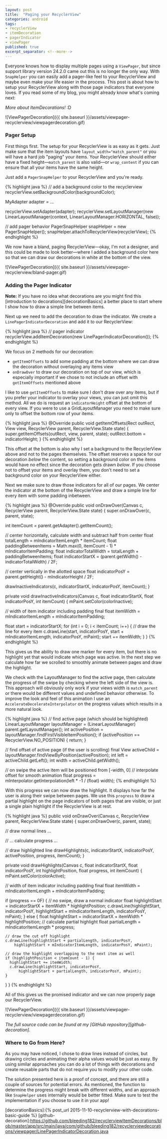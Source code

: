 ```yaml
---
layout: post
title:  "Paging your RecyclerView"
categories: android
tags:
- recyclerView
- itemDecoration
- pagerIndicator
- viewPager
published: true
excerpt_separator: <!--more-->
---
```


Everyone knows how to display multiple pages using a `ViewPager`, but since support library version 24.2.0 came out this is no longer the only way. With `SnapHelper` you can easily add a pager-like feel to your RecyclerView and maybe even make your life easier in the process. This post is about how to setup your RecyclerView along with those page indicators that everyone loves. If you read some of my blog, you might already know what's coming next:

_More about ItemDecorations!_ :D

![ViewPagerDecoration]({{ site.baseurl }}/assets/viewpager-recyclerview/viewpagerdecoration.gif)

<!--more-->

### Pager Setup

First things first. The setup for your RecyclerView is as easy as it gets. Just make sure that the item layouts have `layout_width="match_parent"` or you will have a hard job "paging" your items. Your RecyclerView should either have a fixed height&mdash;`match_parent` is also valid&mdash;or `wrap_content` if you can ensure that all your items have the same height.

Just add a `PagerSnapHelper` to your RecyclerView and you're ready.

{% highlight java %}
// add a background color to the recyclerview
recyclerView.setBackgroundColor(backgroundColor);

MyAdapter adapter = ...

recyclerView.setAdapter(adapter);
recyclerView.setLayoutManager(new LinearLayoutManager(context,
        LinearLayoutManager.HORIZONTAL, false));

// add pager behavior
PagerSnapHelper snapHelper = new PagerSnapHelper();
snapHelper.attachToRecyclerView(recyclerView);
{% endhighlight %}

We now have a bland, paging RecyclerView&mdash;okay, I'm not a designer, and this could be made to look better&mdash;where I added a background color here so that we can draw our decorations in white at the bottom of the view.

![ViewPagerDecoration]({{ site.baseurl }}/assets/viewpager-recyclerview/bland-pager.gif)

### Adding the Pager Indicator

**Note:** If you have no idea what decorations are you might find this [introduction to decorations][decorationBasics] a better place to start where I show how to draw a simple line between items.

Next up we need to add the decoration to draw the indicator. We create a `LinePagerIndicatorDecoration` and add it to our RecyclerView:

{% highlight java %}
// pager indicator
recyclerView.addItemDecoration(new LinePagerIndicatorDecoration());
{% endhighlight %}

We focus on 2 methods for our decoration:

* `getItemOffsets` to add some padding at the bottom where we can draw the decoration without overlaying any items view
* `onDrawOver` to draw our decoration on top of our view, which is especially important if we chose to not include an offset with `getItemOffsets` mentioned above

I like to use `getItemOffsets` to make sure I don't draw over any items, but if you prefer your indicator to overlay your views, you can just omit this method. All we do is request an `indicatorHeight` offset at the bottom of every view. If you were to use a GridLayoutManager you need to make sure only to offset the bottom row of your items.

{% highlight java %}
@Override
public void getItemOffsets(Rect outRect, View view,
                           RecyclerView parent, RecyclerView.State state) {
  super.getItemOffsets(outRect, view, parent, state);
  outRect.bottom = indicatorHeight;
}
{% endhighlight %}

This offset at the bottom is also why I set a background to the RecyclerView above and not to the pages themselves. The offset reserves a space for our decoration _below_ the content, so setting a background color on the items would have no effect since the decoration gets drawn _below_. If you choose not to offset your items and overlay them, you don't need to set a background color on your RecyclerView either.

Next we make sure to draw those indicators for all of our pages. We center the indicator at the bottom of the RecyclerView and draw a simple line for every item with some padding inbetween.

{% highlight java %}
@Override
public void onDrawOver(Canvas c, RecyclerView parent, RecyclerView.State state) {
  super.onDrawOver(c, parent, state);

  int itemCount = parent.getAdapter().getItemCount();

  // center horizontally, calculate width and subtract half from center
  float totalLength = mIndicatorItemLength * itemCount;
  float paddingBetweenItems = Math.max(0, itemCount - 1) * mIndicatorItemPadding;
  float indicatorTotalWidth = totalLength + paddingBetweenItems;
  float indicatorStartX = (parent.getWidth() - indicatorTotalWidth) / 2F;

  // center vertically in the allotted space
  float indicatorPosY = parent.getHeight() - mIndicatorHeight / 2F;

  drawInactiveIndicators(c, indicatorStartX, indicatorPosY, itemCount);
}

private void drawInactiveIndicators(Canvas c, float indicatorStartX,
                                    float indicatorPosY, int itemCount) {
  mPaint.setColor(colorInactive);

  // width of item indicator including padding
  final float itemWidth = mIndicatorItemLength + mIndicatorItemPadding;

  float start = indicatorStartX;
  for (int i = 0; i < itemCount; i++) {
    // draw the line for every item
    c.drawLine(start, indicatorPosY,
        start + mIndicatorItemLength, indicatorPosY, mPaint);
    start += itemWidth;
  }
}
{% endhighlight %}

This gives us the ability to draw one marker for every item, but there is no highlight yet that would indicate which page was active. In the next step we calculate how far we scrolled to smoothly animate between pages and draw the highlight.

We check with the LayoutManager to find the active page, then calculate the progress of the swipe by checking where the left side of the view is. This approach will obviously only work if your views width is `match_parent` or there would be different values and undefined behavior otherwise. To improve the look and feel of this animation I use an `AccelerateDecelerateInterpolator` on the progress values which results in a more natural look.

{% highlight java %}
// find active page (which should be highlighted)
LinearLayoutManager layoutManager = (LinearLayoutManager) parent.getLayoutManager();
int activePosition = layoutManager.findFirstVisibleItemPosition();
if (activePosition == RecyclerView.NO_POSITION) {
  return;
}

// find offset of active page (if the user is scrolling)
final View activeChild = layoutManager.findViewByPosition(activePosition);
int left = activeChild.getLeft();
int width = activeChild.getWidth();

// on swipe the active item will be positioned from [-width, 0]
// interpolate offset for smooth animation
float progress = mInterpolator.getInterpolation(left * -1 / (float) width);
{% endhighlight %}

With this progress we can now draw the highlight. It displays how far the user is along their swipe between pages. We use this `progress` to draw a partial highlight on the page indicators of both pages that are visible, or just a single plain highlight if the RecyclerView is at rest.

{% highlight java %}
public void onDrawOver(Canvas c, RecyclerView parent,
        RecyclerView.State state) {
  super.onDrawOver(c, parent, state);
  
  // draw normal lines ...
  
  // ... calculate progress ...
  
  // draw highlighted line
  drawHighlights(c, indicatorStartX, indicatorPosY, activePosition, progress, itemCount);
}

private void drawHighlights(Canvas c, float indicatorStartX, float indicatorPosY,
                            int highlightPosition, float progress, int itemCount) {
  mPaint.setColor(colorActive);

  // width of item indicator including padding
  final float itemWidth = mIndicatorItemLength + mIndicatorItemPadding;

  if (progress == 0F) {
    // no swipe, draw a normal indicator
    float highlightStart = indicatorStartX + itemWidth * highlightPosition;
    c.drawLine(highlightStart, indicatorPosY,
        highlightStart + mIndicatorItemLength, indicatorPosY, mPaint);
  } else {
    float highlightStart = indicatorStartX + itemWidth * highlightPosition;
    // calculate partial highlight
    float partialLength = mIndicatorItemLength * progress;

    // draw the cut off highlight
    c.drawLine(highlightStart + partialLength, indicatorPosY,
        highlightStart + mIndicatorItemLength, indicatorPosY, mPaint);

    // draw the highlight overlapping to the next item as well
    if (highlightPosition < itemCount - 1) {
      highlightStart += itemWidth;
      c.drawLine(highlightStart, indicatorPosY,
          highlightStart + partialLength, indicatorPosY, mPaint);
    }
  }
}
{% endhighlight %}

All of this gives us the promised indicator and we can now properly page our RecyclerView.

![ViewPagerDecoration]({{ site.baseurl }}/assets/viewpager-recyclerview/viewpagerdecoration.gif)

_The full source code can be found at my [GitHub repository][github-decoration]._

### Where to Go from Here?

As you may have noticed, I chose to draw lines instead of circles, but drawing circles and animating their alpha values would be just as easy. By using similar approaches you can do a lot of things with decorations and create reusable parts that do not require you to modify your other code.

The solution presented here is a proof of concept, and there are still a couple of sources for potential errors. As mentioned, the function to determine the progress might break with different widths, and an approach like `SnapHelper` uses internally would be better fitted. Make sure to test the implementation if you choose to use it in your app!

 [decorationBasics]:{% post_url 2015-11-10-recyclerview-with-decorations-basic-guide %}
 [github-decoration]:https://github.com/bleeding182/recyclerviewItemDecorations/blob/master/app/src/main/java/com/github/bleeding182/recyclerviewdecorations/viewpager/LinePagerIndicatorDecoration.java